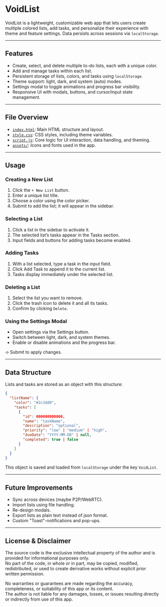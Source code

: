 # VoidList

VoidList is a lightweight, customizable web app that lets users create multiple colored lists, add tasks, and personalize their experience with theme and feature settings. Data persists across sessions via `localStorage`.

---

## Features

- Create, select, and delete multiple to-do lists, each with a unique color.
- Add and manage tasks within each list.
- Persistent storage of lists, colors, and tasks using `localStorage`.
- Theme support: light, dark, and system (auto) modes.
- Settings modal to toggle animations and progress bar visibility.
- Responsive UI with modals, buttons, and cursor/input state management.

---

## File Overview

- [`index.html`](./index.html): Main HTML structure and layout.
- [`style.css`](./style.css): CSS styles, including theme variables.
- [`script.js`](./script.js): Core logic for UI interaction, data handling, and theming.
- [`assets/`](./assets/): Icons and fonts used in the app.

---

## Usage

### Creating a New List

1. Click the `+ New List` button.
2. Enter a unique list title.
3. Choose a color using the color picker.
4. Submit to add the list; it will appear in the sidebar.

### Selecting a List

1. Click a list in the sidebar to activate it.
2. The selected list’s tasks appear in the Tasks section.
3. Input fields and buttons for adding tasks become enabled.

### Adding Tasks

1. With a list selected, type a task in the input field.
2. Click Add Task to append it to the current list.
3. Tasks display immediately under the selected list.

### Deleting a List

1. Select the list you want to remove.
2. Click the trash icon to delete it and all its tasks.
3. Confirm by clicking `Delete`.

### Using the Settings Modal

- Open settings via the Settings button.
- Switch between light, dark, and system themes.
- Enable or disable animations and the progress bar.

➩ Submit to apply changes.

---

## Data Structure

Lists and tasks are stored as an object with this structure:

```json
{
  "listName": {
    "color": "#2c3dd0",
    "tasks": [
      {
        "id": 000000000000,
        "name": "taskName",
        "description": "optional",
        "priority": "low" | "medium" | "high",
        "dueDate": "YYYY-MM-DD" | null,
        "completed": true | false
      }
    ]
  }
}
```

This object is saved and loaded from `localStorage` under the key `VoidList`.

---

## Future Improvements

- Sync across devices (maybe P2P/WebRTC).
- Import lists using file handling.
- Re-design modals.
- Export lists as plain text instead of json format.
- Custom "Toast"-notifications and pop-ups.

---

## License & Disclaimer

The source code is the exclusive intellectual property of the author and is provided for informational purposes only.  
No part of the code, in whole or in part, may be copied, modified, redistributed, or used to create derivative works without explicit prior written permission.

No warranties or guarantees are made regarding the accuracy, completeness, or suitability of this app or its content.  
The author is not liable for any damages, losses, or issues resulting directly or indirectly from use of this app.
